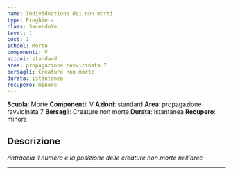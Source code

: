 ```yaml
---
name: Individuazione dei non morti
type: Preghiera
class: Sacerdote
level: 1
cost: 1
school: Morte
componenti: V
azioni: standard
area: propagazione ravvicinata 7
bersagli: Creature non morte
durata: istantanea
recupero: minore
---
```

**Scuola**: Morte
**Componenti**: V
**Azioni**: standard
**Area**: propagazione ravvicinata 7
**Bersagli**: Creature non morte
**Durata**: istantanea
**Recupero**: minore

**Descrizione**
-

*rintraccia il numero e la posizione delle creature non morte nell'area*

---